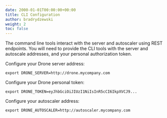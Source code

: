 ```yaml
---
date: 2000-01-01T00:00:00+00:00
title: CLI Configuration
author: bradrydzewski
weight: 2
toc: false
---
```


The command line tools interact with the server and autoscaler using REST endpoints. You will need to provide the CLI tools with the server and autoscale addresses, and your personal authorization token.

Configure your Drone server address:

```
export DRONE_SERVER=http://drone.mycompany.com
```

Configure your Drone personal token:

```
export DRONE_TOKEN=eyJhbGciOiJIUzI1NiIsInR5cCI6IkpXVCJ9...
```

Configure your autoscaler address:

```
export DRONE_AUTOSCALER=http://autoscaler.mycompany.com
```
